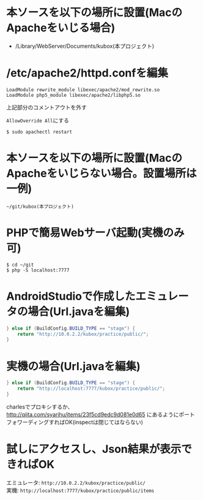 # 本ソースを以下の場所に設置(MacのApacheをいじる場合)

- /Library/WebServer/Documents/kubox(本プロジェクト)

# /etc/apache2/httpd.confを編集

```
LoadModule rewrite_module libexec/apache2/mod_rewrite.so
LoadModule php5_module libexec/apache2/libphp5.so
```

上記部分のコメントアウトを外す

`AllowOverride All`にする

`$ sudo apachectl restart`

# 本ソースを以下の場所に設置(MacのApacheをいじらない場合。設置場所は一例)

`~/git/kubox(本プロジェクト)`

# PHPで簡易Webサーバ起動(実機のみ可)

```
$ cd ~/git
$ php -S localhost:7777
```

# AndroidStudioで作成したエミュレータの場合(Url.javaを編集)

```Url.java   
} else if (BuildConfig.BUILD_TYPE == "stage") {
    return "http://10.0.2.2/kubox/practice/public/";
}
```

# 実機の場合(Url.javaを編集)

```Url.java
} else if (BuildConfig.BUILD_TYPE == "stage") {
    return "http://localhost:7777/kubox/practice/public/";
}
```

charlesでプロキシするか、
http://qiita.com/syarihu/items/23f5cd9edc9d081e0d65
にあるようにポートフォワーディングすればOK(inspectは閉じてはならない)

# 試しにアクセスし、Json結果が表示できればOK

エミュレータ: `http://10.0.2.2/kubox/practice/public/`   
実機: `http://localhost:7777/kubox/practice/public/items`
